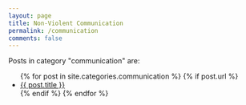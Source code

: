 ```yaml
---
layout: page
title: Non-Violent Communication
permalink: /communication
comments: false
---
```


<div class="row justify-content-between">
<div class="col-md-8 pr-5">


<p>Posts in category "communication" are:</p>

<ul>
  {% for post in site.categories.communication %}
    {% if post.url %}
        <li><a href="{{ post.url }}">{{ post.title }}</a></li>
    {% endif %}
  {% endfor %}
</ul>


</div>
</div>
